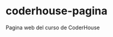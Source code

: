 # coderhouse-pagina
Pagina web del curso de CoderHouse

<!--Todas las paginas:-->
<!--MAPS: en el pie de foto, le cambie el color a Instagram y facebook-->
<!--EXTEND: hice una clase para la tipografia y el color base llamada tipo-color y se la aplique a los "hijos"-->
<!--MIXIN: hice un mixin con tamaño de texto y negrita y lo aplique a las clases modificando depende el tamaño/negrita de c/u -->
<!--SEO: agregué palabras claves para cada pagina, cambie el titulo de todas agregando al principio el nombre de la marca, sumé descriptions a las paginas-->

